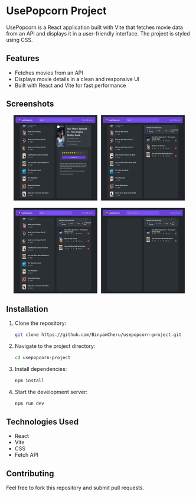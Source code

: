 # UsePopcorn Project

UsePopcorn is a React application built with Vite that fetches movie data from an API and displays it in a user-friendly interface. The project is styled using CSS.

## Features
- Fetches movies from an API
- Displays movie details in a clean and responsive UI
- Built with React and Vite for fast performance

## Screenshots

<div style="display: flex; flex-direction: column; gap: 20px; align-items: center;">
  <div style="display: flex; justify-content: center; gap: 10px;">
    <img src="https://github.com/BinyamCheru/usepopcorn-project/blob/master/Screen%20Shot%202025-04-01%20at%2020.57.23.png" alt="Screenshot 1" width="45%" />
    <img src="https://github.com/BinyamCheru/usepopcorn-project/blob/master/Screen%20Shot%202025-04-01%20at%2020.58.12.png" alt="Screenshot 2" width="45%" />
  </div>
  <div style="display: flex; justify-content: center; gap: 10px;">
    <img src="https://github.com/BinyamCheru/usepopcorn-project/blob/master/Screen%20Shot%202025-04-01%20at%2020.58.21.png" alt="Screenshot 3" width="45%" />
    <img src="https://github.com/BinyamCheru/usepopcorn-project/blob/master/Screen%20Shot%202025-04-01%20at%2020.59.46.png" alt="Screenshot 4" width="45%" />
  </div>
</div>

## Installation

1. Clone the repository:
   ```bash
   git clone https://github.com/BinyamCheru/usepopcorn-project.git
   ```

2. Navigate to the project directory:
   ```bash
   cd usepopcorn-project
   ```

3. Install dependencies:
   ```bash
   npm install
   ```

4. Start the development server:
   ```bash
   npm run dev
   ```

## Technologies Used
- React
- Vite
- CSS
- Fetch API

## Contributing
Feel free to fork this repository and submit pull requests.
